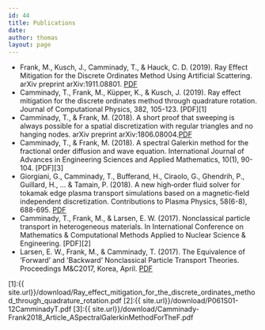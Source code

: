 ```yaml
---
id: 44
title: Publications 
date:
author: thomas
layout: page
---
```


* Frank, M., Kusch, J., Camminady, T., & Hauck, C. D. (2019). Ray Effect Mitigation for the Discrete Ordinates Method Using Artificial Scattering. arXiv preprint arXiv:1911.08801. [PDF](https://arxiv.org/pdf/1911.08801.pdf)
* Camminady, T., Frank, M., Küpper, K., & Kusch, J. (2019). Ray effect mitigation for the discrete ordinates method through quadrature rotation. Journal of Computational Physics, 382, 105-123. [PDF][1]
* Camminady, T., & Frank, M. (2018). A short proof that sweeping is always possible for a spatial discretization with regular triangles and no hanging nodes. arXiv preprint arXiv:1806.08004.[PDF](https://arxiv.org/pdf/1806.08004.pdf)
* Camminady, T., & Frank, M. (2018). A spectral Galerkin method for the fractional order diffusion and wave equation. International Journal of Advances in Engineering Sciences and Applied Mathematics, 10(1), 90-104. [PDF][3]
* Giorgiani, G., Camminady, T., Bufferand, H., Ciraolo, G., Ghendrih, P., Guillard, H., ... & Tamain, P. (2018). A new high‐order fluid solver for tokamak edge plasma transport simulations based on a magnetic‐field independent discretization. Contributions to Plasma Physics, 58(6-8), 688-695. [PDF](https://onlinelibrary.wiley.com/doi/pdf/10.1002/ctpp.201700172)
* Camminady, T., Frank, M., & Larsen, E. W. (2017). Nonclassical particle transport in heterogeneous materials. In International Conference on Mathematics & Computational Methods Applied to Nuclear Science & Engineering. [PDF][2]
* Larsen, E. W., Frank, M., & Camminady, T. (2017). The Equivalence of ’Forward’ and ’Backward’ Nonclassical Particle Transport Theories. Proceedings M&C2017, Korea, April. [PDF](https://www.kns.org/files/int_paper/paper/MC2017_2017_1/P020S01-03LarsenE.pdf)

[1]:{{ site.url}}/download/Ray_effect_mitigation_for_the_discrete_ordinates_method_through_quadrature_rotation.pdf
[2]:{{ site.url}}/download/P061S01-12CamminadyT.pdf
[3]:{{ site.url}}/download/Camminady-Frank2018_Article_ASpectralGalerkinMethodForTheF.pdf
